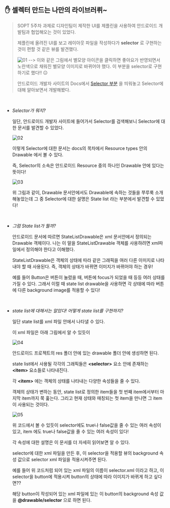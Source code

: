 ## ✋ 셀렉터 만드는 나만의 라이브러뤼~

> SOPT 5주차 과제로 디자인팀이 제작한 UI를 제플린을 사용하여 안드로이드 개발팀과 협업해오는 것이 있었다. 
> 
> 제플린에 올려진 UI를 보고 레이아웃 파일을 작성하다가 __selector__ 로 구현하는 것이 편할 것 같은 뷰를 발견했다.
>
> ![01](https://user-images.githubusercontent.com/31889335/69126021-864c6500-0aea-11ea-8b6f-b56b1df37c65.PNG) --> 이와 같은 그림에서 별모양 아이콘을 클릭하면 좋아요가 반영되면서 노란색으로 채워진 별모양 이미지로 바뀌어야 했다. 이 부분을 selector로 구현하기로 했다!! 😐
>
> 안드로이드 개발자 사이트의 Docs에서 [Selector 부분](https://developer.android.com/guide/topics/resources/drawable-resource#StateList) 을 띄워놓고 Selector에 대해 알아보면서 개발해봤다.


<br>

- _Selector가 뭐지?_

    일단, 안드로이드 개발자 사이트에 들어가서 Selector를 검색해보니 Selector에 대한 문서를 발견할 수 있었다.

    ![02](https://user-images.githubusercontent.com/31889335/69126339-505bb080-0aeb-11ea-9854-0734ebd607aa.PNG)

    이렇게 Selector에 대한 문서는 docs의 목차에서 Resource types 안의 Drawable 에서 볼 수 있다. 

    즉, Selector의 소속은 안드로이드 Resource 중의 하나인 Drawable 안에 있다는 뜻이다!

    ![03](https://user-images.githubusercontent.com/31889335/69126341-52be0a80-0aeb-11ea-8f59-525d6a160fab.PNG)

    위 그림과 같이, Drawable 문서안에서도 Drawable에 속하는 것들을 쭈루룩 소개해놓았는데 그 중 Selector에 대한 설명은 State list 라는 부분에서 발견할 수 있었다! 

    <br>

- _그럼 State list가 뭘까?_

    안드로이드 문서에 따르면 StateListDrawable은 xml 문서안에서 정의되는 Drawable 객체이다. 나는 이 말을 StateListDrawable 객체를 사용하려면 xml파일에서 정의해야 한다고 이해했다.

    StateListDrawable은 객체의 상태에 따라 같은 그래픽을 여러 다른 이미지로 나타내야 할 때 사용된다. 즉, 객체의 상태가 바뀌면 이미지가 바뀌어야 하는 경우!

    예를 들어 Button은 버튼이 눌렸을 때, 버튼에 focus가 되었을 때 등등 여러 상태를 가질 수 있다. 그래서 이럴 때 state list drawable을 사용하면 각 상태에 따라 버튼에 다른 background image를 적용할 수 있다!

    <br>

- _state list에 대해서는 알았다! 어떻게 state list를 구현하지?_

    일단 state list를 xml 파일 안에서 나타낼 수 있다. 

    이 xml 파일은 아래 그림에서 알 수 있듯이

    ![04](https://user-images.githubusercontent.com/31889335/69128287-45a31a80-0aef-11ea-8f93-2ce1fe80356b.PNG)

    안드로이드 프로젝트의 res 폴더 안에 있는 drawable 폴더 안에 생성하면 된다.
    
    state list에서 사용될 각각의 그래픽들은 __\<selector>__ 요소 안에 존재하는 __\<item>__ 요소들로 나타내진다. 

    각 __\<item>__ 에는 객체의 상태를 나타내는 다양한 속성들을 줄 수 있다.

    객체의 상태가 변하는 동안, state list로 정의한 item들을 첫 번째 item에서부터 마지막 item까지 쭉 훑는다. 그리고 현재 상태와 매칭되는 첫 item을 만나면 그 item이 사용되는 것이다.

    ![05](https://user-images.githubusercontent.com/31889335/69128378-8307a800-0aef-11ea-91ae-672683c6181c.PNG)

    위 코드에서 볼 수 있듯이 selector에도 true나 false값을 줄 수 있는 여러 속성이 있고, item 에도 true나 false값을 줄 수 있는 여러 속성이 있다!

    각 속성에 대한 설명은 이 문서를 더 자세히 읽어보면 알 수 있다.

    selector에 대한 xml 파일을 만든 후, 이 selector을 적용할 뷰의 background 속성 값으로 selector xml 파일을 적용시켜주면 된다.

    예를 들어 위 코드처럼 되어 있는 xml 파일의 이름이 selector.xml 이라고 하고, 이 selector을 button에 적용시켜 button의 상태에 따라 이미지가 바뀌게 하고 싶다면??

    해당 button이 작성되어 있는 xml 파일에 있는 이 button의 background 속성 값을 __@drawable/selector__ 으로 하면 된다.
    
    <br>






